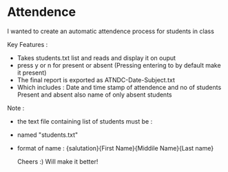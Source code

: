 # Attendence
I wanted to create an automatic attendence process for students in class 

Key Features : 
- Takes students.txt list and reads and display it on ouput
- press y or n for present or absent (Pressing entering to by default make it present)
- The final report is exported as ATNDC-Date-Subject.txt
- Which includes : Date and time stamp of attendence and no of students Present and absent also name of only absent students

Note : 
- the text file containing list of students must be :
- named "students.txt"
- format of name : {salutation}{First Name}{Middile Name}{Last name}

  Cheers :)
  Will make it better!
